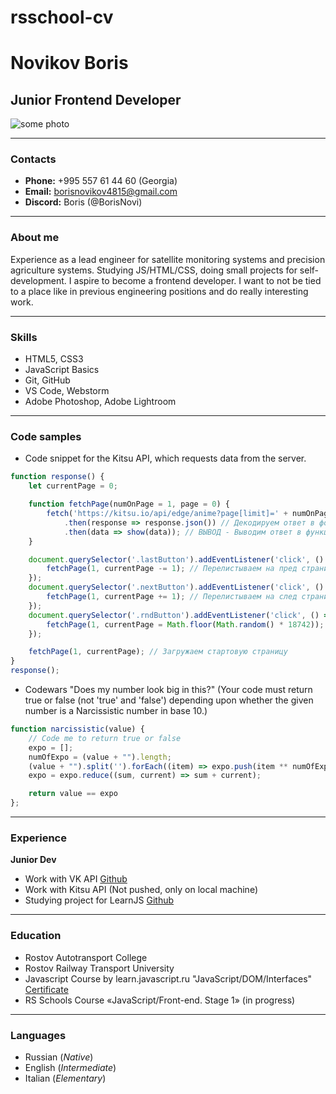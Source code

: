 # rsschool-cv


# Novikov Boris

## Junior Frontend Developer

![some photo](https://img.freepik.com/free-vector/geometric-abstract-element-vector-technology-concept-connecting-dots-design_53876-151120.jpg?w=740&t=st=1678048660~exp=1678049260~hmac=e046cdcb0bbc9fef0fb16045e1a2da5b0039da9c2ab322e98fb5a7c696b26932)

___

### Contacts
* **Phone:** +995 557 61 44 60 (Georgia)
* **Email:** borisnovikov4815@gmail.com
* **Discord:** Boris (@BorisNovi)

___

### About me
Experience as a lead engineer for satellite monitoring systems and precision agriculture systems. Studying JS/HTML/CSS, doing small projects for self-development. I aspire to become a frontend developer. I want to not be tied to a place like in previous engineering positions and do really interesting work.

___

### Skills
* HTML5, CSS3
* JavaScript Basics
* Git, GitHub
* VS Code, Webstorm
* Adobe Photoshop, Adobe Lightroom

___

### Code samples

* Code snippet for the Kitsu API, which requests data from the server.

```javascript
function response() {
    let currentPage = 0;

    function fetchPage(numOnPage = 1, page = 0) {
        fetch('https://kitsu.io/api/edge/anime?page[limit]=' + numOnPage + '&page[offset]=' + page)
            .then(response => response.json()) // Декодируем ответ в формате json
            .then(data => show(data)); // ВЫВОД - Выводим ответ в функцию show
    }

    document.querySelector('.lastButton').addEventListener('click', () => {
        fetchPage(1, currentPage -= 1); // Перелистываем на пред страницу
    });
    document.querySelector('.nextButton').addEventListener('click', () => {
        fetchPage(1, currentPage += 1); // Перелистываем на след страницу
    });
    document.querySelector('.rndButton').addEventListener('click', () => {
        fetchPage(1, currentPage = Math.floor(Math.random() * 18742)); // Открываем рандомную страницу
    });

    fetchPage(1, currentPage); // Загружаем стартовую страницу
}
response();
```


* Codewars "Does my number look big in this?" (Your code must return true or false (not 'true' and 'false') depending upon whether the given number is a Narcissistic number in base 10.)

```javascript
function narcissistic(value) {
    // Code me to return true or false
    expo = [];
    numOfExpo = (value + "").length;
    (value + "").split('').forEach((item) => expo.push(item ** numOfExpo));
    expo = expo.reduce((sum, current) => sum + current);

    return value == expo
};
```

___

### Experience
**Junior Dev**
* Work with VK API [Github](https://github.com/BorisNovi/littleTasks/tree/master/APIToLearn)
* Work with Kitsu API (Not pushed, only on local machine)
* Studying project for LearnJS [Github](https://github.com/BorisNovi/jsbasic-20221028_borisnovikov4815)

___

### Education 
* Rostov Autotransport College 
* Rostov Railway Transport University
* Javascript Course by learn.javascript.ru "JavaScript/DOM/Interfaces" [Certificate](https://learn.javascript.ru/courses/jsbasic-20221028/borisnovikov4815/en/certificate.jpg)
* RS Schools Course «JavaScript/Front-end. Stage 1» (in progress)

___

### Languages
* Russian (*Native*)
* English (*Intermediate*)
* Italian (*Elementary*)